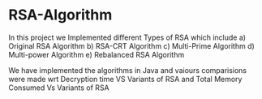 # RSA-Algorithm

In this project we Implemented different Types of RSA which include
  a) Original RSA Algorithm
  b) RSA-CRT Algorithm
  c) Multi-Prime Algorithm
  d) Multi-power Algorithm
  e) Rebalanced RSA Algorithm

We have implemented the algorithms in Java and vaiours comparisions were made wrt Decryption time VS Variants of RSA and Total Memory Consumed Vs Variants of RSA
